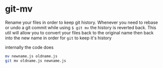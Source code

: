 # git-mv
Rename your files in order to keep git history. Whenever you need to rebase or undo a git commit while using `$ git mv` the history is reverted back. This util will allow you to convert your files back to the original name then back into the new name in order for `git` to keep it's history

internally the code does
```bash
mv newname.js oldname.js
git mv oldname.js newname.js
```
